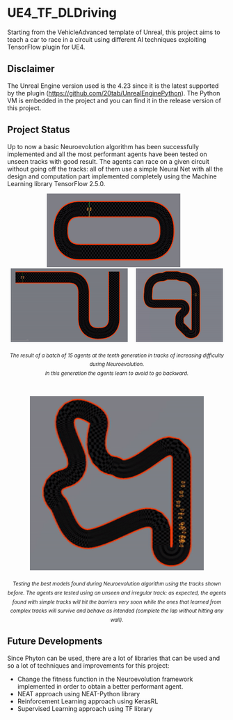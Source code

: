 # UE4_TF_DLDriving
Starting from the VehicleAdvanced template of Unreal, this project aims to teach a car to race in a circuit using different AI techniques exploiting TensorFlow plugin for UE4.

## Disclaimer
The Unreal Engine version used is the 4.23 since it is the latest supported by the plugin (https://github.com/20tab/UnrealEnginePython). 
The Python VM is embedded in the project and you can find it in the release version of this project.

## Project Status
Up to now a basic Neuroevolution algorithm has been successfully implemented and all the most performant agents have been tested on unseen tracks with good result.
The agents can race on a given circuit without going off the tracks: all of them use a simple Neural Net with all the design and computation part implemented completely using the Machine Learning library TensorFlow 2.5.0.
</br>
<p align="center">
<img src="https://raw.githubusercontent.com/pikumb94/UE4_TF_DLDriving/Tensorflow_2.X/Resources/Track1.gif" width="307" height="169" />&nbsp;&nbsp;&nbsp;&nbsp;
<img src="https://raw.githubusercontent.com/pikumb94/UE4_TF_DLDriving/Tensorflow_2.X/Resources/Track2.gif" width="269" height="169" />&nbsp;&nbsp;&nbsp;&nbsp;
<img src="https://raw.githubusercontent.com/pikumb94/UE4_TF_DLDriving/Tensorflow_2.X/Resources/Track3.gif" width="200" height="169" />
<p align="center">
<sub><em>The result of a batch of 15 agents at the tenth generation in tracks of increasing difficulty during Neuroevolution. 
</br>In this generation the agents learn to avoid to go backward.</em></sub>
</p>
</p>

</br>
<p align="center">
<img src="https://raw.githubusercontent.com/pikumb94/UE4_TF_DLDriving/Tensorflow_2.X/Resources/TrackTest.gif" width="400" height="400" />
<p align="center">
<sub><em>Testing the best models found during Neuroevolution algorithm using the tracks shown before. The agents are tested using an unseen and irregular track: as expected, the agents found with simple tracks will hit the barriers very soon while the ones that learned from complex tracks will survive and behave as intended (complete the lap without hitting any wall).</em></sub>
</p>
</p>

## Future Developments
Since Phyton can be used, there are a lot of libraries that can be used and so a lot of techniques and improvements for this project:
* Change the fitness function in the Neuroevolution framework implemented in order to obtain a better performant agent.
* NEAT approach using NEAT-Python library
* Reinforcement Learning approach using KerasRL
* Supervised Learning approach using TF library